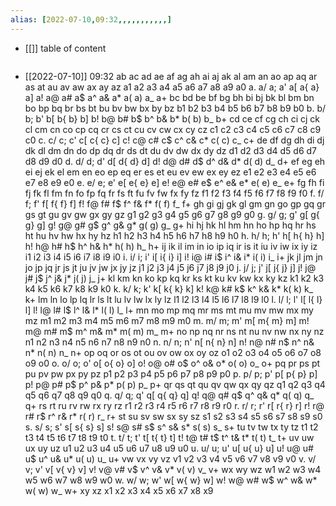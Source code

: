 ```yaml
---
alias: [2022-07-10,09:32,,,,,,,,,,,]
---
```

- [[]]
table of content
```toc
```

- [[2022-07-10]] 09:32
ab
ac
ad
ae
af
ag
ah
ai
aj
ak
al
am
an
ao
ap
aq
ar
as
at
au
av
aw
ax
ay
az
a1
a2
a3
a4
a5
a6
a7
a8
a9
a0
a.
a/
a;
a'
a[
a{
a}
a]
a!
a@
a#
a$
a^
a&
a*
a(
a)
a_
a+
bc
bd
be
bf
bg
bh
bi
bj
bk
bl
bm
bn
bo
bp
bq
br
bs
bt
bu
bv
bw
bx
by
bz
b1
b2
b3
b4
b5
b6
b7
b8
b9
b0
b.
b/
b;
b'
b[
b{
b}
b]
b!
b@
b#
b$
b^
b&
b*
b(
b)
b_
b+
cd
ce
cf
cg
ch
ci
cj
ck
cl
cm
cn
co
cp
cq
cr
cs
ct
cu
cv
cw
cx
cy
cz
c1
c2
c3
c4
c5
c6
c7
c8
c9
c0
c.
c/
c;
c'
c[
c{
c}
c]
c!
c@
c#
c$
c^
c&
c*
c(
c)
c_
c+
de
df
dg
dh
di
dj
dk
dl
dm
dn
do
dp
dq
dr
ds
dt
du
dv
dw
dx
dy
dz
d1
d2
d3
d4
d5
d6
d7
d8
d9
d0
d.
d/
d;
d'
d[
d{
d}
d]
d!
d@
d#
d$
d^
d&
d*
d(
d)
d_
d+
ef
eg
eh
ei
ej
ek
el
em
en
eo
ep
eq
er
es
et
eu
ev
ew
ex
ey
ez
e1
e2
e3
e4
e5
e6
e7
e8
e9
e0
e.
e/
e;
e'
e[
e{
e}
e]
e!
e@
e#
e$
e^
e&
e*
e(
e)
e_
e+
fg
fh
fi
fj
fk
fl
fm
fn
fo
fp
fq
fr
fs
ft
fu
fv
fw
fx
fy
fz
f1
f2
f3
f4
f5
f6
f7
f8
f9
f0
f.
f/
f;
f'
f[
f{
f}
f]
f!
f@
f#
f$
f^
f&
f*
f(
f)
f_
f+
gh
gi
gj
gk
gl
gm
gn
go
gp
gq
gr
gs
gt
gu
gv
gw
gx
gy
gz
g1
g2
g3
g4
g5
g6
g7
g8
g9
g0
g.
g/
g;
g'
g[
g{
g}
g]
g!
g@
g#
g$
g^
g&
g*
g(
g)
g_
g+
hi
hj
hk
hl
hm
hn
ho
hp
hq
hr
hs
ht
hu
hv
hw
hx
hy
hz
h1
h2
h3
h4
h5
h6
h7
h8
h9
h0
h.
h/
h;
h'
h[
h{
h}
h]
h!
h@
h#
h$
h^
h&
h*
h(
h)
h_
h+
ij
ik
il
im
in
io
ip
iq
ir
is
it
iu
iv
iw
ix
iy
iz
i1
i2
i3
i4
i5
i6
i7
i8
i9
i0
i.
i/
i;
i'
i[
i{
i}
i]
i!
i@
i#
i$
i^
i&
i*
i(
i)
i_
i+
jk
jl
jm
jn
jo
jp
jq
jr
js
jt
ju
jv
jw
jx
jy
jz
j1
j2
j3
j4
j5
j6
j7
j8
j9
j0
j.
j/
j;
j'
j[
j{
j}
j]
j!
j@
j#
j$
j^
j&
j*
j(
j)
j_
j+
kl
km
kn
ko
kp
kq
kr
ks
kt
ku
kv
kw
kx
ky
kz
k1
k2
k3
k4
k5
k6
k7
k8
k9
k0
k.
k/
k;
k'
k[
k{
k}
k]
k!
k@
k#
k$
k^
k&
k*
k(
k)
k_
k+
lm
ln
lo
lp
lq
lr
ls
lt
lu
lv
lw
lx
ly
lz
l1
l2
l3
l4
l5
l6
l7
l8
l9
l0
l.
l/
l;
l'
l[
l{
l}
l]
l!
l@
l#
l$
l^
l&
l*
l(
l)
l_
l+
mn
mo
mp
mq
mr
ms
mt
mu
mv
mw
mx
my
mz
m1
m2
m3
m4
m5
m6
m7
m8
m9
m0
m.
m/
m;
m'
m[
m{
m}
m]
m!
m@
m#
m$
m^
m&
m*
m(
m)
m_
m+
no
np
nq
nr
ns
nt
nu
nv
nw
nx
ny
nz
n1
n2
n3
n4
n5
n6
n7
n8
n9
n0
n.
n/
n;
n'
n[
n{
n}
n]
n!
n@
n#
n$
n^
n&
n*
n(
n)
n_
n+
op
oq
or
os
ot
ou
ov
ow
ox
oy
oz
o1
o2
o3
o4
o5
o6
o7
o8
o9
o0
o.
o/
o;
o'
o[
o{
o}
o]
o!
o@
o#
o$
o^
o&
o*
o(
o)
o_
o+
pq
pr
ps
pt
pu
pv
pw
px
py
pz
p1
p2
p3
p4
p5
p6
p7
p8
p9
p0
p.
p/
p;
p'
p[
p{
p}
p]
p!
p@
p#
p$
p^
p&
p*
p(
p)
p_
p+
qr
qs
qt
qu
qv
qw
qx
qy
qz
q1
q2
q3
q4
q5
q6
q7
q8
q9
q0
q.
q/
q;
q'
q[
q{
q}
q]
q!
q@
q#
q$
q^
q&
q*
q(
q)
q_
q+
rs
rt
ru
rv
rw
rx
ry
rz
r1
r2
r3
r4
r5
r6
r7
r8
r9
r0
r.
r/
r;
r'
r[
r{
r}
r]
r!
r@
r#
r$
r^
r&
r*
r(
r)
r_
r+
st
su
sv
sw
sx
sy
sz
s1
s2
s3
s4
s5
s6
s7
s8
s9
s0
s.
s/
s;
s'
s[
s{
s}
s]
s!
s@
s#
s$
s^
s&
s*
s(
s)
s_
s+
tu
tv
tw
tx
ty
tz
t1
t2
t3
t4
t5
t6
t7
t8
t9
t0
t.
t/
t;
t'
t[
t{
t}
t]
t!
t@
t#
t$
t^
t&
t*
t(
t)
t_
t+
uv
uw
ux
uy
uz
u1
u2
u3
u4
u5
u6
u7
u8
u9
u0
u.
u/
u;
u'
u[
u{
u}
u]
u!
u@
u#
u$
u^
u&
u*
u(
u)
u_
u+
vw
vx
vy
vz
v1
v2
v3
v4
v5
v6
v7
v8
v9
v0
v.
v/
v;
v'
v[
v{
v}
v]
v!
v@
v#
v$
v^
v&
v*
v(
v)
v_
v+
wx
wy
wz
w1
w2
w3
w4
w5
w6
w7
w8
w9
w0
w.
w/
w;
w'
w[
w{
w}
w]
w!
w@
w#
w$
w^
w&
w*
w(
w)
w_
w+
xy
xz
x1
x2
x3
x4
x5
x6
x7
x8
x9